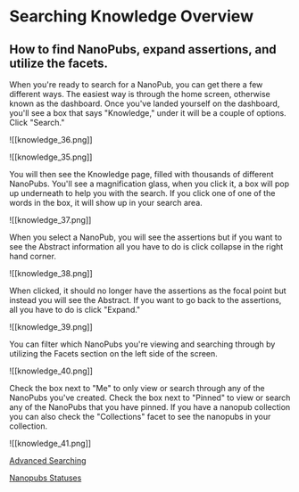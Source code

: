 # Searching Knowledge Overview
 
 ## How to find NanoPubs, expand assertions, and utilize the facets.

When you're ready to search for a NanoPub, you can get there a few different ways. The easiest way is through the home screen, otherwise known as the dashboard.
Once you've landed yourself on the dashboard, you'll see a box that says "Knowledge," under it will be a couple of options. Click "Search."

![[knowledge_36.png]]

![[knowledge_35.png]]

   You will then see the Knowledge page, filled with thousands of different NanoPubs. You'll see a magnification glass, when you click it, a box will pop up underneath to help you with the search. If you click one of one of the words in the box, it will show up in your search area.

![[knowledge_37.png]]

   When you select a NanoPub, you will see the assertions but if you want to see the Abstract information all you have to do is click collapse in the right hand corner.

![[knowledge_38.png]]

   When clicked, it should no longer have the assertions as the focal point but instead you will see the Abstract. If you want to go back to the assertions, all you have to do is click "Expand."

![[knowledge_39.png]]

   You can filter which NanoPubs you're viewing and searching through by utilizing the Facets section on the left side of the screen.

![[knowledge_40.png]]

   Check the box next to "Me" to only view or search through any of the NanoPubs you've created. Check the box next to "Pinned" to view or search any of the NanoPubs that you have pinned. If you have a nanopub collection you can also check the "Collections" facet to see the nanopubs in your collection.

![[knowledge_41.png]]

[Advanced Searching](https://help.biodati.com/nanopubs/searching/advanced-searching)

[Nanopubs Statuses](https://help.biodati.com/en/articles/2715370-nanopub-statuses-and-what-they-mean)

